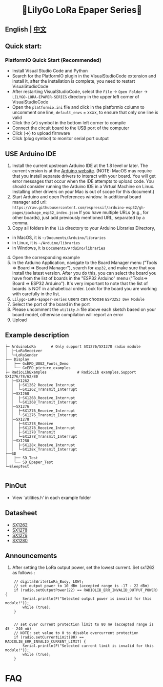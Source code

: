<h1 align = "center">🌟LilyGo LoRa Epaper Series🌟</h1>

## **English | [中文](./README_CN.MD)**
## Quick start:

### PlatformIO Quick Start (Recommended)

- Install Visual Studio Code and Python
- Search for the PlatformIO plugin in the VisualStudioCode extension and install it, after the installation is complete, you need to restart VisualStudioCode
- After restarting VisualStudioCode, select the `File` -> `Open Folder` -> `LILYGO-LORA-EPAPER-SERIES` directory in the upper left corner of VisualStudioCode
- Open the `platformio.ini` file and click in the platformio column to uncomment one line, `default_envs` = xxxx, to ensure that only one line is valid
- Click the (✔) symbol in the bottom left corner to compile
- Connect the circuit board to the USB port of the computer
- Click (→) to upload firmware
- Click (plug symbol) to monitor serial port output

## USE Arduino IDE

1. Install the current upstream Arduino IDE at the 1.8 level or later. The current version is at the [Arduino website](http://www.arduino.cc/en/main/software). (NOTE: MacOS may require that you install separate drivers to interact with your board. You will get error messages that occur when the IDE attempts to upload code. You should consider running the Arduino IDE in a Virtual Machine on Linux. Installing other drivers on your Mac is out of scope for this document.)
2. Start Arduino and open Preferences window. In additional board manager add url: `https://raw.githubusercontent.com/espressif/arduino-esp32/gh-pages/package_esp32_index.json` If you have multiple URLs (e.g., for other boards), just add previously mentioned URL, separated by a comma.
3. Copy all folders in the `lib` directory to your Arduino Libraries Directory,
- in MacOS, it is `~/Documents/Arduino/libraries`
- in Linux, it is `~/Arduino/libraries` 
- in Windows, it is `Documents/Arduino/libraries` 
4. Open the corresponding example
5. In the Arduino Application, navigate to the Board Manager menu ("Tools => Board => Board Manager"), search for `esp32`, and make sure that you install the latest version. After you do this, you can select the board you have from the list of boards in the "ESP32 Arduino" menu ("Tools=> Board => ESP32 Arduino"). It`s very important to note that the list of boards is NOT in alphabetical order. Look for the board you are working with carefully in the list. 
6. `Lilygo-LoRa-Epaper-series` users can choose `ESP32S3 Dev Module`
7. Select the port of the board in the port
8. Please uncomment the `utility.h` file above each sketch based on your board model, otherwise compilation will report an error
9. Upload


## Example description
```
├─ ArduinoLoRa       # Only support SX1276/SX1278 radio module
│  ├─LoRaReceiver
│  └─LoRaSender
├── Display        
│   ├── GxEPD_U8G2_Fonts_Demo
│   └── GxEPD_picture_examples
├─ RadioLibExamples              # RadioLib examples,Support SX1276/78/62/80
│  ├─SX1262
│  │  ├─SX1262_Receive_Interrupt
│  │  └─SX1262_Transmit_Interrupt
│  ├─SX1268
│  │  ├─SX1268_Receive_Interrupt
│  │  └─SX1268_Transmit_Interrupt
│  ├─SX1276
│  │  ├─SX1276_Receive_Interrupt
│  │  └─SX1276_Transmit_Interrupt
│  ├─SX1278
│  │  ├─SX1278_Receive
│  │  ├─SX1278_Receive_Interrupt
│  │  ├─SX1278_Transmit
│  │  └─SX1278_Transmit_Interrupt
│  ├─SX1280
│  │  ├─SX128x_Receive_Interrupt
│  │  └─SX128x_Transmit_Interrupt
├──SD        
│   ├── SD_Test
│   └── SD_Epaper_Test
└─SleepTest


```


## PinOut

- View 'utilities.h' in each example folder


## Datasheet


- [SX1262](https://www.semtech.com/products/wireless-rf/lora-transceivers/sx1262)
- [SX1278](https://www.semtech.com/products/wireless-rf/lora-transceivers/sx1278)
- [SX1276](https://www.semtech.com/products/wireless-rf/lora-transceivers/sx1276)
- [SX1280](https://www.semtech.cn/products/wireless-rf/lora-connect/sx1280)

## Announcements

1. After setting the LoRa output power, set the lowest current. Set sx1262 as follows :

```
    // digitalWrite(LoRa_Busy, LOW);
    // set output power to 10 dBm (accepted range is -17 - 22 dBm)
    if (radio.setOutputPower(22) == RADIOLIB_ERR_INVALID_OUTPUT_POWER) {
        Serial.println(F("Selected output power is invalid for this module!"));
        while (true);
    }


    // set over current protection limit to 80 mA (accepted range is 45 - 240 mA)
    // NOTE: set value to 0 to disable overcurrent protection
    if (radio.setCurrentLimit(80) == RADIOLIB_ERR_INVALID_CURRENT_LIMIT) {
        Serial.println(F("Selected current limit is invalid for this module!"));
        while (true);
    }
```

# FAQ
